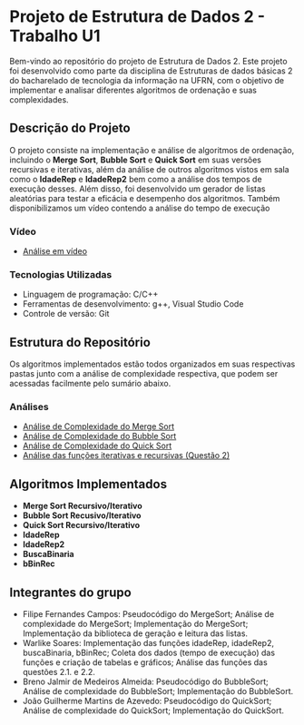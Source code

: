 # Projeto de Estrutura de Dados 2 - Trabalho U1

Bem-vindo ao repositório do projeto de Estrutura de Dados 2. Este projeto foi desenvolvido como parte da disciplina de Estruturas de dados básicas 2 do bacharelado de tecnologia da informação na UFRN, com o objetivo de implementar e analisar diferentes algoritmos de ordenação e suas complexidades.

## Descrição do Projeto

O projeto consiste na implementação e análise de algoritmos de ordenação, incluindo o **Merge Sort**, **Bubble Sort** e **Quick Sort** em suas versões recursivas e iterativas, além da análise de outros algoritmos vistos em sala como o **IdadeRep** e **IdadeRep2** bem como a análise dos tempos de execução desses. Além disso, foi desenvolvido um gerador de listas aleatórias para testar a eficácia e desempenho dos algoritmos. Também disponibilizamos um vídeo contendo a análise do tempo de execução

### Vídeo
- [Análise em vídeo](https://github.com/BrenoJalmir/Trabalho_U1_EDB2/tree/main/Video)

### Tecnologias Utilizadas
- Linguagem de programação: C/C++
- Ferramentas de desenvolvimento: g++, Visual Studio Code
- Controle de versão: Git

## Estrutura do Repositório

Os algoritmos implementados estão todos organizados em suas respectivas pastas junto com a análise de complexidade respectiva, que podem ser acessadas facilmente pelo sumário abaixo.

### Análises
- [Análise de Complexidade do Merge Sort](https://github.com/BrenoJalmir/Trabalho_U1_EDB2/blob/main/MergeSort/Analise_merge_sort.md)
- [Análise de Complexidade do Bubble Sort](https://github.com/BrenoJalmir/Trabalho_U1_EDB2/blob/main/BubbleSort/pseudoBubbleSorts.md)
- [Análise de Complexidade do Quick Sort](https://github.com/BrenoJalmir/Trabalho_U1_EDB2/blob/main/QuickSort/analise_quick_sort.md)
- [Análise das funções iterativas e recursivas (Questão 2)](https://github.com/BrenoJalmir/Trabalho_U1_EDB2/blob/main/Iterativas%20e%20Recursivas/Analise.md)

## Algoritmos Implementados

- **Merge Sort Recursivo/Iterativo**
- **Bubble Sort Recusivo/Iterativo**
- **Quick Sort Recursivo/Iterativo**
- **IdadeRep**
- **IdadeRep2**
- **BuscaBinaria**
- **bBinRec**


## Integrantes do grupo
- Filipe Fernandes Campos: Pseudocódigo do MergeSort; Análise de complexidade do MergeSort; Implementação do MergeSort; Implementação da biblioteca de geração e leitura das listas.
- Warlike Soares: Implementação das funções idadeRep, idadeRep2, buscaBinaria, bBinRec; Coleta dos dados (tempo de execução) das funções e criação de tabelas e gráficos; Análise das funções das questões 2.1. e 2.2.
- Breno Jalmir de Medeiros Almeida: Pseudocódigo do BubbleSort; Análise de complexidade do BubbleSort; Implementação do BubbleSort.
- João Guilherme Martins de Azevedo: Pseudocódigo do QuickSort; Análise de complexidade do QuickSort; Implementação do QuickSort.
